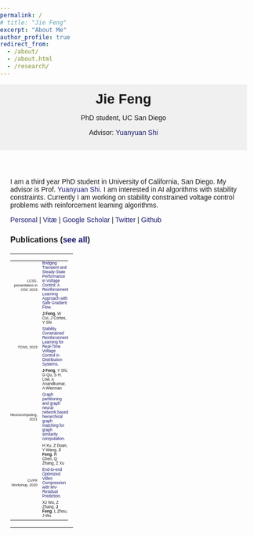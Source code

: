```yaml
---
permalink: /
# title: "Jie Feng"
excerpt: "About Me"
author_profile: true
redirect_from: 
  - /about/
  - /about.html
  - /research/
---
```


<html>

  <head>
    <meta name="viewport" content="width=device-width, initial-scale=1.0">
    <title>Jie Feng - PhD student, UC San Diego</title>
    <style>
      table, th, td {
        border: 0px solid black;
        padding: 0;
        border-collapse: collapse;
        font-size: 0.9em;
      }
      body {
        font-family: Arial, sans-serif;
        margin: 0;
        padding: 0;
      }
      header {
        background-color: #f0f0f0;
        padding: 1.0em;
      }
      h1 {
        margin: 0;
        font-size: 2em;
      }
      a {
        color: #191970;
        text-decoration: none;
      }
      a:hover {
        text-decoration: underline;
      }
      main {
        margin: 1.5em;
      }
      table {
        width: 100%;
        margin-top: 1.5em;
      }
      td:first-child {
        width: 80px;
        text-align: right;
        padding-right: 10px;
        font-size: 0.8em;
      }
      th, td {
        padding-bottom: 0.5em;
      }
      @media screen and (max-width: 600px) {
        td:first-child {
          width: auto;
          text-align: left;
        }
      }
    </style>
  </head>
<body>
  <header>
      <h1>Jie Feng</h1>
      <p>PhD student, UC San Diego</p>
      <p>
        Advisor:
        <a href="https://yyshi.eng.ucsd.edu/">Yuanyuan Shi</a>
      </p>
    </header>
    <main>
        <div id="bio">
            <p>I am a third year PhD student in University of California, San Diego. My advisor is Prof. <a href="https://yyshi.eng.ucsd.edu/" target="_blank">Yuanyuan Shi</a>. I am interested in AI algorithms with stability constraints. Currently I am working on stability constrained voltage control problems with reinforcement learning algorithms.</p>
            <p>
                <a href="https://jiefeng-cse.github.io/personal/" target="_blank">Personal</a> |
                <a href="https://jiefeng-cse.github.io/files/Jie_resume.pdf" target="_blank">Vitæ</a> |
                <a href="https://scholar.google.com/citations?user=izXkblIAAAAJ&hl=en" target="_blank">Google Scholar</a> |
                <a href="https://twitter.com/jiefengcse" target="_blank">Twitter</a> |
                <a href="https://github.com/JieFeng-cse" target="_blank">Github</a>
            </p>
        </div>
        <div id="publications">
            <h3>Publications (<a href="https://jiefeng-cse.github.io/papers/" target="_blank">see all</a>)</h3>
        </div>

<table style="width:100%; height:100%;">
  <tr style="height: 100%;">
    <td style="vertical-align: top; height: 100%; padding-right: 1em;">
      <table>
        <tr>
          <td style="width:80px; text-align:right; padding-right:10px; font-size:0.8em"> LCSS, presentation in CDC 2023 </td>
          <td><a href="https://jiefeng-cse.github.io/Transient-Steady/" style="color:#191970" target="_blank"> Bridging Transient and Steady-State Performance in Voltage Control: A Reinforcement Learning Approach with Safe Gradient Flow.</a></td>
        </tr>
        <tr>
          <td></td>
          <td><b>J Feng</b>, W Cui, J Cortes, Y Shi</td>
        </tr>
        <tr>
          <td style="width:80px; text-align:right; padding-right:10px; font-size:0.8em"> TCNS, 2023 </td>
          <td><a href="https://arxiv.org/abs/2209.07669" style="color:#191970" target="_blank"> Stability Constrained Reinforcement Learning for Real-Time Voltage Control in Distribution Systems.</a></td>
        </tr>
        <tr>
          <td></td>
          <td><b>J Feng</b>, Y Shi, G Qu, S H. Low, A Anandkumar, A Wierman</td>
        </tr>
        <tr>
          <td style="width:80px; text-align:right; padding-right:10px; font-size:0.8em"> Neurocomputing, 2021 </td>
          <td><a href="https://arxiv.org/pdf/2005.08008" style="color:#191970" target="_blank"> Graph partitioning and graph neural network based hierarchical graph matching for graph similarity computation.</a></td>
        </tr>
        <tr>
          <td></td>
          <td>H Xu, Z Duan, Y Wang, <b>J Feng</b>, R Chen, Q Zhang, Z Xu</td>
        </tr>
        <tr>
          <td style="width:80px; text-align:right; padding-right:10px; font-size:0.8em">CVPR Workshop, 2020</td>
          <td><a href="http://openaccess.thecvf.com/content_CVPRW_2020/papers/w7/Wu_End-to-End_Optimized_Video_Compression_With_MV-Residual_Prediction_CVPRW_2020_paper.pdf" style="color:#191970" target="_blank">End-to-end Optimized Video Compression with MV-Residual Prediction</a>.</td>
        </tr>
        <tr>
          <td></td>
          <td>XJ Wu, Z Zhang,  <b>J Feng</b>, L Zhou, J Wu</td>
        </tr>
        </table>
    </td>
  </tr>
</table>

  <!-- <section id="publications" class="section-padding">
    <div class="container">
      <div class="row">
        <div class="col-md-12">
          <h2 class="section-title">Publications</h2>
        </div>
      </div>

      <div class="row">
        <div class="col-md-12">
          <div class="publication-item">
            <h3 class="publication-title"><a href="https://jiefeng-cse.github.io/BTS/" target="_blank">Bridging Transient and Steady-State Performance in Voltage Control: A Reinforcement Learning Approach with Safe Gradient Flow.</a></h3>
            <p class="publication-authors">Jie Feng, Wei Cui, Jorge Cortes, Yuanyuan Shi</p>
            <p class="publication-info">ArXiv</p>
          </div>

          <div class="publication-item">
            <h3 class="publication-title"><a href="https://arxiv.org/abs/2209.07669" target="_blank">Stability Constrained Reinforcement Learning for Real-Time Voltage Control in Distribution Systems.</a></h3>
            <p class="publication-authors">Jie Feng, Yuanyuan Shi, Guanghui Qu, Steven H. Low, Anima Anandkumar, Adam Wierman</p>
            <p class="publication-info">ArXiv</p>
          </div>

          <div class="publication-item">
            <h3 class="publication-title"><a href="https://arxiv.org/pdf/2005.08008" target="_blank">Graph partitioning and graph neural network based hierarchical graph matching for graph similarity computation.</a></h3>
            <p class="publication-authors">Hua Xu, Zhengyu Duan, Ying Wang, Jie Feng, Rui Chen, Qi Zhang, Zeyu Xu</p>
            <p class="publication-info">Neurocomputing</p>
          </div>

          <div class="publication-item">
            <h3 class="publication-title"><a href="http://openaccess.thecvf.com/content_CVPRW_2020/papers/w7/Wu_End-to-End_Optimized_Video_Compression_With_MV-Residual_Prediction_CVPRW_2020_paper.pdf" target="_blank">End-to-end Optimized Video Compression with MV-Residual Prediction</a></h3>
            <p class="publication-authors">Xianjun Wu, Zhenyu Zhang, Jie Feng, Lijun Zhou, Jianping Wu</p>
            <p class="publication-info">CVPR Workshop '20</p>
          </div>
        </div>
      </div>
    </div>
  </section> -->
  </main>

</body>
</html>



<!-- Global site tag (gtag.js) - Google Analytics -->
<script async src="https://www.googletagmanager.com/gtag/js?id=UA-146397444-1"></script>
<script>
  window.dataLayer = window.dataLayer || [];
  function gtag(){dataLayer.push(arguments);}
  gtag('js', new Date());

  gtag('config', 'UA-146397444-1');
</script>
